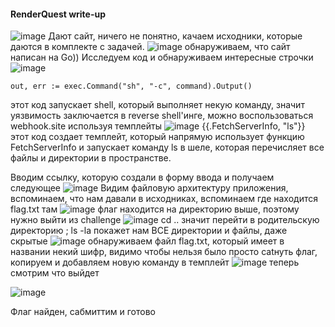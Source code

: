 #### RenderQuest write-up
![image](https://github.com/Seven11Eleven/CTF-writeups/assets/120821293/c938b0a7-98df-4d89-86b3-6e39fa94b6a6)
Дают сайт, ничего не понятно, качаем исходники, которые даются в комплекте с задачей.
![image](https://github.com/Seven11Eleven/CTF-writeups/assets/120821293/f312d864-87e0-4512-a56e-1abf84882570)
обнаруживаем, что сайт написан на Go))
Исследуем код и обнаруживаем интересные строчки ![image](https://github.com/Seven11Eleven/CTF-writeups/assets/120821293/fb72f69d-4cf9-433a-8108-52545eb128bf)
```
out, err := exec.Command("sh", "-c", command).Output()
```
этот код запускает shell, который выполняет некую команду, значит уязвимость заключается в reverse shell'инге, можно воспользоваться webhook.site используя темплейты
![image](https://github.com/Seven11Eleven/CTF-writeups/assets/120821293/af769766-e2ff-439f-a1a4-ca3d1120f68e)
{{.FetchServerInfo, "ls"}} этот код создает темплейт, который напрямую использует функцию FetchServerInfo и запускает команду ls в шеле, которая перечисляет все файлы и директории в пространстве.

Вводим ссылку, которую создали в форму ввода и получаем следующее
![image](https://github.com/Seven11Eleven/CTF-writeups/assets/120821293/7e0e6470-6204-4a22-ba1b-6ea470dd184c)
Видим файловую архитектуру приложения, вспоминаем, что нам давали в исходниках, вспоминаем где находится flag.txt там
![image](https://github.com/Seven11Eleven/CTF-writeups/assets/120821293/aa40c486-0e3d-4584-a760-30e36e737848)
флаг находится на директорию выше, поэтому нужно выйти из challenge
![image](https://github.com/Seven11Eleven/CTF-writeups/assets/120821293/a05ce574-1533-42de-810b-f3f8ac07b0c2)
cd .. значит перейти в родительскую директорию ; ls -la покажет нам ВСЕ директории и файлы, даже скрытые
![image](https://github.com/Seven11Eleven/CTF-writeups/assets/120821293/ec9e2c92-426d-475f-8d57-3dfa41ef6a59)
обнаруживаем файл flag.txt, который имеет в названии некий шифр, видимо чтобы нельзя было просто catнуть флаг, копируем и добавляем новую команду в темплейт
![image](https://github.com/Seven11Eleven/CTF-writeups/assets/120821293/3fade326-33a7-406f-a3f9-c4fca3e17ef5)
теперь смотрим что выйдет

![image](https://github.com/Seven11Eleven/CTF-writeups/assets/120821293/b6a4e074-0c05-4dac-8017-abbcdc9d78ed)

Флаг найден, сабмиттим и готово
